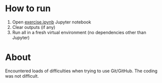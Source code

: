 # How to run

1. Open [exercise.ipynb](exercise.ipynb) Jupyter notebook
2. Clear outputs (if any)
3. Run all in a fresh virtual environment (no dependencies other than Jupyter)

# About

Encountered loads of difficulties when trying to use Git/GitHub. The coding was not difficult. 

#

